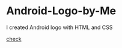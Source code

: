 # Android-Logo-by-Me
I created Android logo with HTML and CSS

[check](https://vazgenm2.github.io/Android-Logo-by-Me/)
